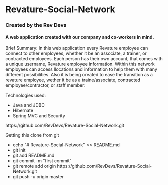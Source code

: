 # Revature-Social-Network

<h3>Created by the Rev Devs</h3>

<h4>A web application created with our company and co-workers in mind. </h4>


Brief Summary:
In this web application every Revature employee can connect to other employees, whether it be an associate, a trainer, or contracted employees. Each person has their own account, that comes with  a unique username, Revature employee information. Within this network employees can access llocations and information to help them with many different possibilities. Also it is being created to ease the transition as a revature employee, wether it be as a traine/associate, contracted employee/contractor, or staff member.


Technologies used:
<ul>
  <li>Java and JDBC</li>
  <li>Hibernate</li>
  <li>Spring MVC and Security</li>
</ul>




<p>https://github.com/RevDevs/Revature-Social-Network.git</p>

<p>Getting this clone from git</p>
<ul>
  <li>echo "# Revature-Social-Network" >> README.md</li>
  <li>git init</li>
  <li>git add README.md</li>
  <li>git commit -m "first commit"</li>
  <li>git remote add origin https://github.com/RevDevs/Revature-Social-Network.git</li>
  <li>git push -u origin master</li>
</ul>
